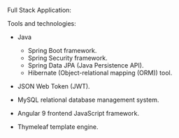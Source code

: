 Full Stack Application:

Tools and technologies:

- Java
  * Spring Boot framework.
  * Spring Security framework.
  * Spring Data JPA (Java Persistence API).
  * Hibernate (Object-relational mapping (ORM)) tool.
  
- JSON Web Token (JWT).

- MySQL relational database management system.  

- Angular 9 frontend JavaScript framework.

- Thymeleaf template engine.
